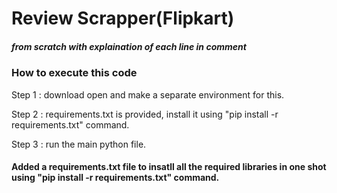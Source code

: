 # Review Scrapper(Flipkart)
##### from scratch with explaination of each line in comment

### How to execute this code

 Step 1 : download open and make a separate environment for this.
 
 Step 2 : requirements.txt is provided, install it using "pip install -r requirements.txt" command.
 
 Step 3 : run the main python file.
 
 
#### Added a requirements.txt file to insatll all the required libraries in one shot using "pip install -r requirements.txt" command.
